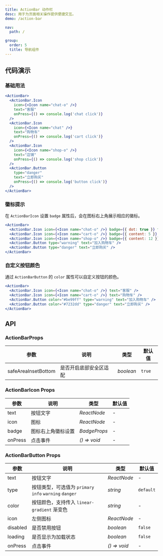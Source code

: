 ```yaml
---
title: ActionBar 动作栏
desc: 用于为页面相关操作提供便捷交互。
demo: /action-bar

nav:
  path: /

group:
  order: 5
  title: 导航组件
---
```


## 代码演示

### 基础用法

```jsx
<ActionBar>
  <ActionBar.Icon
    icon={<Icon name="chat-o" />}
    text="客服"
    onPress={() => console.log('chat click')}
  />
  <ActionBar.Icon
    icon={<Icon name="chat" />}
    text="购物车"
    onPress={() => console.log('cart click')}
  />
  <ActionBar.Icon
    icon={<Icon name="shop-o" />}
    text="店铺"
    onPress={() => console.log('shop click')}
  />
  <ActionBar.Button
    type="danger"
    text="立即购买"
    onPress={() => console.log('button click')}
  />
</ActionBar>
```

### 徽标提示

在 `ActionBarIcon` 设置 `badge` 属性后，会在图标右上角展示相应的徽标。

```jsx
<ActionBar>
  <ActionBar.Icon icon={<Icon name="chat-o" />} badge={{ dot: true }} text="客服" />
  <ActionBar.Icon icon={<Icon name="cart-o" />} badge={{ content: 5 }} text="购物车" />
  <ActionBar.Icon icon={<Icon name="shop-o" />} badge={{ content: 12 }} text="店铺" />
  <ActionBar.Button type="warning" text="加入购物车" />
  <ActionBar.Button type="danger" text="立即购买" />
</ActionBar>
```

### 自定义按钮颜色

通过 `ActionBarButton` 的 `color` 属性可以自定义按钮的颜色。

```jsx
<ActionBar>
  <ActionBar.Icon icon={<Icon name="chat-o" />} text="客服" />
  <ActionBar.Icon icon={<Icon name="cart-o" />} text="购物车" />
  <ActionBar.Button color="#be99ff" type="warning" text="加入购物车" />
  <ActionBar.Button color="#7232dd" type="danger" text="立即购买" />
</ActionBar>
```

## API

### ActionBarProps

| 参数 | 说明 | 类型 | 默认值 |
| --- | --- | --- | --- |
| safeAreaInsetBottom | 是否开启底部安全区适配 | _boolean_ | `true` |

### ActionBarIcon Props

| 参数    | 说明               | 类型              | 默认值 |
| ------- | ------------------ | ----------------- | ------ |
| text    | 按钮文字           | _ReactNode_       | -      |
| icon    | 图标               | _ReactNode_       | -      |
| badge   | 图标右上角徽标设置 | _BadgeProps_      | -      |
| onPress | 点击事件           | _() => void_ | -      |

### ActionBarButton Props

| 参数 | 说明 | 类型 | 默认值 |
| --- | --- | --- | --- |
| text | 按钮文字 | _ReactNode_ | - |
| type | 按钮类型，可选值为 `primary` `info` `warning` `danger` | _string_ | `default` |
| color | 按钮颜色，支持传入 `linear-gradient` 渐变色 | _string_ | - |
| icon | 左侧图标 | _ReactNode_ | - |
| disabled | 是否禁用按钮 | _boolean_ | `false` |
| loading | 是否显示为加载状态 | _boolean_ | `false` |
| onPress | 点击事件 | _() => void_ | - |

